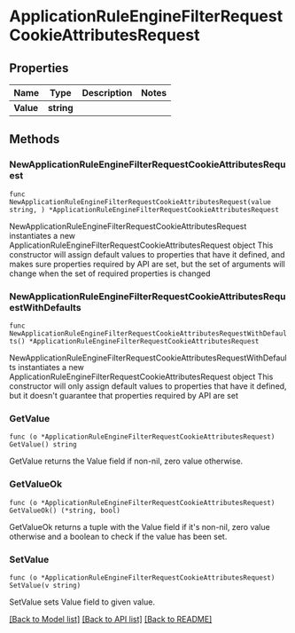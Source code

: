 # ApplicationRuleEngineFilterRequestCookieAttributesRequest

## Properties

Name | Type | Description | Notes
------------ | ------------- | ------------- | -------------
**Value** | **string** |  | 

## Methods

### NewApplicationRuleEngineFilterRequestCookieAttributesRequest

`func NewApplicationRuleEngineFilterRequestCookieAttributesRequest(value string, ) *ApplicationRuleEngineFilterRequestCookieAttributesRequest`

NewApplicationRuleEngineFilterRequestCookieAttributesRequest instantiates a new ApplicationRuleEngineFilterRequestCookieAttributesRequest object
This constructor will assign default values to properties that have it defined,
and makes sure properties required by API are set, but the set of arguments
will change when the set of required properties is changed

### NewApplicationRuleEngineFilterRequestCookieAttributesRequestWithDefaults

`func NewApplicationRuleEngineFilterRequestCookieAttributesRequestWithDefaults() *ApplicationRuleEngineFilterRequestCookieAttributesRequest`

NewApplicationRuleEngineFilterRequestCookieAttributesRequestWithDefaults instantiates a new ApplicationRuleEngineFilterRequestCookieAttributesRequest object
This constructor will only assign default values to properties that have it defined,
but it doesn't guarantee that properties required by API are set

### GetValue

`func (o *ApplicationRuleEngineFilterRequestCookieAttributesRequest) GetValue() string`

GetValue returns the Value field if non-nil, zero value otherwise.

### GetValueOk

`func (o *ApplicationRuleEngineFilterRequestCookieAttributesRequest) GetValueOk() (*string, bool)`

GetValueOk returns a tuple with the Value field if it's non-nil, zero value otherwise
and a boolean to check if the value has been set.

### SetValue

`func (o *ApplicationRuleEngineFilterRequestCookieAttributesRequest) SetValue(v string)`

SetValue sets Value field to given value.



[[Back to Model list]](../README.md#documentation-for-models) [[Back to API list]](../README.md#documentation-for-api-endpoints) [[Back to README]](../README.md)


